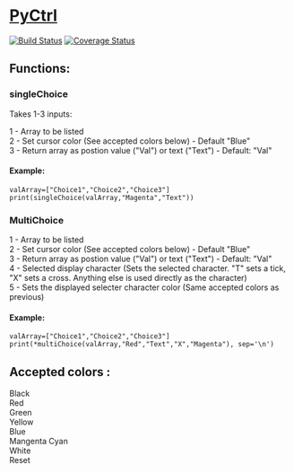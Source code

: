 # [PyCtrl](http://hammie217.github.io/PyCtrl)
[![Build Status](https://travis-ci.com/Hammie217/PyCtrl.svg?token=2HV22j5ihLUf9pzgZL6y&branch=master)](https://travis-ci.com/Hammie217/PyCtrl)
[![Coverage Status](https://coveralls.io/repos/github/Hammie217/PyCtrl/badge.svg?branch=master)](https://coveralls.io/github/Hammie217/PyCtrl?branch=master)
## Functions:
### singleChoice

Takes 1-3 inputs:

  1 - Array to be listed  
  2 - Set cursor color (See accepted colors below) - Default "Blue"  
  3 - Return array as postion value ("Val") or text ("Text") - Default: "Val"  

#### Example:

```
valArray=["Choice1","Choice2","Choice3"]  
print(singleChoice(valArray,"Magenta","Text"))
```
### MultiChoice
  1 - Array to be listed  
  2 - Set cursor color (See accepted colors below) - Default "Blue"  
  3 - Return array as postion value ("Val") or text ("Text") - Default: "Val"  
  4 - Selected display character (Sets the selected character. "T" sets a tick, "X" sets a cross. Anything else is used directly as the character)  
  5 - Sets the displayed selecter character color (Same accepted colors as previous)  
#### Example:

```
valArray=["Choice1","Choice2","Choice3"]  
print(*multiChoice(valArray,"Red","Text","X","Magenta"), sep='\n')  
```

## Accepted colors :
Black  
Red  
Green  
Yellow   
Blue  
Mangenta 
Cyan  
White  
Reset  
